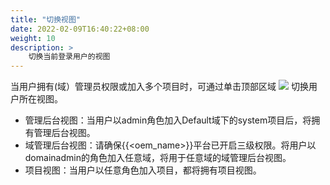 ```yaml
---
title: "切换视图"
date: 2022-02-09T16:40:22+08:00
weight: 10
description: >
    切换当前登录用户的视图
---
```


当用户拥有(域）管理员权限或加入多个项目时，可通过单击顶部区域 ![](../../images/qhst1.png) 切换用户所在视图。

- 管理后台视图：当用户以admin角色加入Default域下的system项目后，将拥有管理后台视图。
- 域管理后台视图：请确保{{<oem_name>}}平台已开启三级权限。将用户以domainadmin的角色加入任意域，将用于任意域的域管理后台视图。
- 项目视图：当用户以任意角色加入项目，都将拥有项目视图。